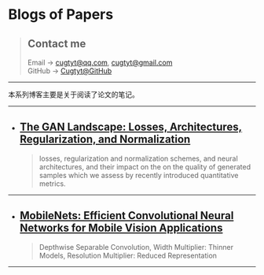 # **Blogs of Papers**

> ## Contact me
> Email -> <cugtyt@qq.com>, <cugtyt@gmail.com>  
> GitHub -> [Cugtyt@GitHub](https://github.com/Cugtyt)

---

本系列博客主要是关于阅读了论文的笔记。

---

- ## [**The GAN Landscape: Losses, Architectures, Regularization, and Normalization**](https://cugtyt.github.io/blog/papers/2018/0723)
    > losses, regularization and normalization schemes, and neural architectures, and their impact on the on the quality of generated samples which we assess by recently introduced quantitative metrics.

---

- ## [**MobileNets: Efficient Convolutional Neural Networks for Mobile Vision Applications**](https://cugtyt.github.io/blog/papers/2018/0721)
    > Depthwise Separable Convolution, Width Multiplier: Thinner Models, Resolution Multiplier: Reduced Representation

---